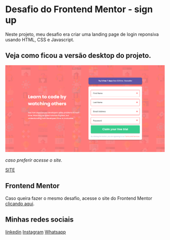 # Desafio do Frontend Mentor - sign up

Neste projeto, meu desafio era criar uma landing page de login reponsiva usando HTML, CSS e Javascript.

## Veja como ficou a versão desktop do projeto.
![PREVIEW DA LANDING PAGE](images/form-login.png)

*caso preferir acesse o site.*

[SITE](https://oswaldomauricio.github.io/Login-Form/)

## Frontend Mentor

Caso queira fazer o mesmo desafio, acesse o site do Frontend Mentor [clicando aqui](https://www.frontendmentor.io).

## Minhas redes sociais

[linkedin](https://www.linkedin.com/in/oswaldo-mauricio/)
[Instagram](https://www.instagram.com/oswaldo.mauriciio/)
[Whatsapp](wa.me/5592996030038)